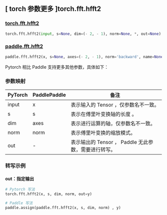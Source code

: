 ## [ torch 参数更多 ]torch.fft.hfft2

### [torch.fft.hfft2](https://pytorch.org/docs/stable/generated/torch.fft.hfft2.html?highlight=torch+fft+hfft2#torch.fft.hfft2)

```python
torch.fft.hfft2(input, s=None, dim=(- 2, - 1), norm=None, *, out=None)
```

### [paddle.fft.hfft2](https://www.paddlepaddle.org.cn/documentation/docs/zh/api/paddle/fft/hfft2_cn.html)

```python
paddle.fft.hfft2(x, s=None, axes=(- 2, - 1), norm='backward', name=None)
```

Pytorch 相比 Paddle 支持更多其他参数，具体如下：

### 参数映射

| PyTorch                             | PaddlePaddle | 备注                                                                    |
| ----------------------------------- | ------------ | ----------------------------------------------------------------------- |
| input     | x           | 表示输入的 Tensor ，仅参数名不一致。                         |
| s     | s           | 表示在傅里叶变换轴的长度 。                         |
| dim       | axes        | 表示进行运算的轴，仅参数名不一致。                           |
| norm     | norm           | 表示傅里叶变换的缩放模式。                         |
| out           | -      | 表示输出的 Tensor ， Paddle 无此参数，需要进行转写。         |

###  转写示例
#### out：指定输出
```python
# Pytorch 写法
torch.fft.hfft2(x, s, dim, norm, out=y)

# Paddle 写法
paddle.assign(paddle.fft.hfft2(x, s, dim, norm) , y)
```
